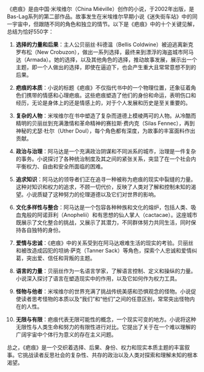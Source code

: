《疤痕》是由中国·米埃维尔（China Miéville）创作的小说，于2002年出版，是Bas-Lag系列的第二部作品。故事发生在米埃维尔早期小说《迷失街车站》中的同一宇宙中，但跟随不同的角色和独立的情节。以下是《疤痕》中的十个关键见解，总结为恰好550字：

1. **选择的力量和后果**：主人公贝丽丝·科德温（Bellis Coldwine）被迫逃离新克罗布松（New Crobuzon），做出一系列选择，最终来到漂浮的海盗城市阿马达（Armada）。她的选择，以及其他角色的选择，推动故事发展，展示出一个主题，即一个人做出的选择，即使在逼迫下，也会产生重大且常常意想不到的后果。

2. **疤痕的本质**：小说的标题《疤痕》不仅指代书中的一个物理位置，还象征着角色们携带的情感和心理疤痕。这些疤痕塑造了他们的身份和命运，表明伤口和经历，无论是身体上的还是情感上的，对于个人发展和历史是至关重要的。

3. **复杂的人物**：米埃维尔在书中塑造了复杂而道德上模棱两可的人物。从冷酷而精明的贝丽丝到充满激情和革命精神的赛拉斯·费内克（Silas Fennec），再到神秘的尤瑟·杜尔（Uther Doul），每个角色都有深度，为故事的丰富面料作出贡献。

4. **政治与治理**：阿马达是一个充满政治阴谋和不同派系的城市，治理是一件复杂的事务。小说探讨了各种统治制度及其之间的紧张关系，突显了在一个社会内平衡权力、自由和安全所面临的困难。

5. **追求知识**：阿马达的领导者们正在追寻一种被称为疤痕的现实中裂缝的力量。这种对知识和权力的追求，不顾一切代价，反映了人类对了解和控制未知的渴望。小说质疑了这种努力的伦理道德以及它们对世界的影响。

6. **文化多样性与整合**：阿马达是一个包容各种种族和文化的熔炉，包括人类、吸血鬼般的阿诺菲利（Anophelii）和有思想的仙人掌人（cactacae）。这座城市既展示了文化整合的挑战，又展示了其潜力，不同群体努力共同生活，同时保持各自独特的身份。

7. **爱情与忠诚**：《疤痕》中的关系受到在阿马达艰难生活的现实的考验。贝丽丝和被改造成囚犯的坦纳·萨克（Tanner Sack）等角色，探索个人忠诚和爱情纠葛，突出爱、信任和背叛的主题。

8. **语言的力量**：贝丽丝作为一名语言学家，了解语言控制、定义和操纵的力量。小说深入探讨了语言在塑造现实中的作用，以及它如何作为权力工具。

9. **怪物与他者**：米埃维尔的世界充满了挑战传统美感和恐惧观念的怪物。小说促使读者思考怪物的本质以及“我们”和“他们”之间的任意区别，常常突出怪物内在的人性。

10. **无限与有限**：疤痕代表无限可能性的概念，一个现实可变的地方。小说将这种无限性与人类生命和努力的有限性进行对比。它提出了关于在一个难以理解的广阔宇宙中个体行为意义的存在主义问题。

总之，《疤痕》是一个交织着选择、后果、身份、权力和现实本质主题的丰富叙事。它挑战读者反思社会的复杂性、共存的政治以及人类对探索和理解未知的根本渴望。